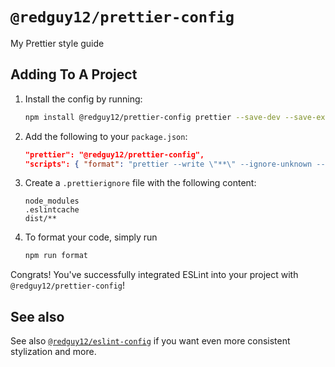 # `@redguy12/prettier-config`

My Prettier style guide

## Adding To A Project

1. Install the config by running:

    ```bash
    npm install @redguy12/prettier-config prettier --save-dev --save-exact
    ```

2. Add the following to your `package.json`:

    ```json
    "prettier": "@redguy12/prettier-config",
    "scripts": { "format": "prettier --write \"**\" --ignore-unknown --cache" }
    ```

3. Create a `.prettierignore` file with the following content:

    ```ignore
    node_modules
    .eslintcache
    dist/**
    ```

4. To format your code, simply run

    ```bash
    npm run format
    ```

Congrats! You've successfully integrated ESLint into your project with `@redguy12/prettier-config`!

## See also

See also [`@redguy12/eslint-config`](https://www.npmjs.com/package/@redguy12/eslint-config) if you want even more consistent stylization and more.
